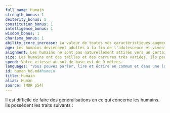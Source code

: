```yaml
---
full_name: Humain
strength_bonus: 1
dexterity_bonus: 1
constitution_bonus: 1
intelligence_bonus: 1
wisdom_bonus: 1
charisma_bonus: 1
ability_score_increase: La valeur de toutes vos caractéristiques augmente de 1.
age: Les humains deviennent adultes à la fin de l'adolescence et vivent moins d'un siècle.
alignment: Les humains ne sont pas naturellement attirés vers un certain type d'alignement. On trouve parmi eux le meilleur comme le pire.
size: Les humains ont des tailles et des carrures très variées. Ils peuvent faire 1,50 mètre comme plus de 1,90 mètre. Vous êtes considéré comme une créature de taille moyenne, peu importe votre taille, votre poids ou votre carrure.
speed: Votre vitesse au sol de base est de 9 mètres.
languages: "Vous pouvez parler, lire et écrire en commun et dans une langue supplémentaire de votre choix. Les humains apprennent généralement la langue des peuples qu'ils fréquentent, même s'il s'agit parfois d'obscurs dialectes. Ils aiment parsemer leur langue d'expressions empruntées à d'autres races : des jurons orcs, des expressions musicales elfes, des citations militaires naines, etc."
id: human_hd.md#humain
title: Humain
alias: Human
source: (MDR p54)
---
```


Il est difficile de faire des généralisations en ce qui concerne les humains. Ils possèdent les traits suivants :

